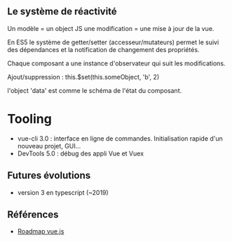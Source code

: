 ## Le système de réactivité

Un modèle = un object JS
une modification = une mise à jour de la vue.

En ES5 le système de getter/setter (accesseur/mutateurs) permet le suivi des dépendances et la notification de changement des propriétés.

Chaque composant a une instance d'observateur qui suit les modifications.

Ajout/suppression : this.$set(this.someObject, 'b', 2)

l'object 'data' est comme le schéma de l'état du composant.

# Tooling
* vue-cli 3.0 : interface en ligne de commandes.
Initialisation rapide d'un nouveau projet, GUI...
* DevTools 5.0 : débug des appli Vue et Vuex



## Futures évolutions
* version 3 en typescript (~2019) 



## Références

* [Roadmap vue.js](https://github.com/vuejs/roadmap) 

